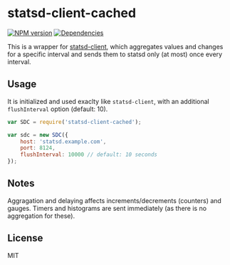 statsd-client-cached
====================

[![NPM version](https://badge.fury.io/js/statsd-client-cached.svg)](https://www.npmjs.com/package/statsd-client-cached)
[![Dependencies](https://img.shields.io/david/nicokaiser/node-statsd-client-cached.svg)](https://david-dm.org/nicokaiser/node-statsd-client-cached)

This is a wrapper for [statsd-client](https://github.com/msiebuhr/node-statsd-client), which aggregates values and changes for a specific interval and sends them to statsd only (at most) once every interval.

Usage
-----

It is initialized and used exaclty like `statsd-client`, with an additional `flushInterval` option (default: 10).

```javascript
var SDC = require('statsd-client-cached');

var sdc = new SDC({
    host: 'statsd.example.com',
    port: 8124,
    flushInterval: 10000 // default: 10 seconds
});
```

Notes
-----

Aggragation and delaying affects increments/decrements (counters) and gauges. Timers and histograms are sent immediately (as there is no aggregation for these).

License
-------

MIT
